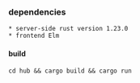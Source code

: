 ### dependencies  
    * server-side rust version 1.23.0
    * frontend Elm 

#### build  
    cd hub && cargo build && cargo run
